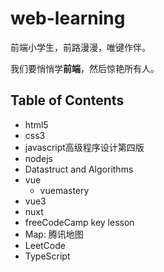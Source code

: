 # web-learning
前端小学生，前路漫漫，唯键作伴。  

我们要悄悄学**前端**，然后惊艳所有人。  


## Table of Contents
- html5
- css3
- javascript高级程序设计第四版
- nodejs
- Datastruct and Algorithms
- vue
  - vuemastery
- vue3
- nuxt
- freeCodeCamp key lesson
- Map: 腾讯地图
- LeetCode
- TypeScript
